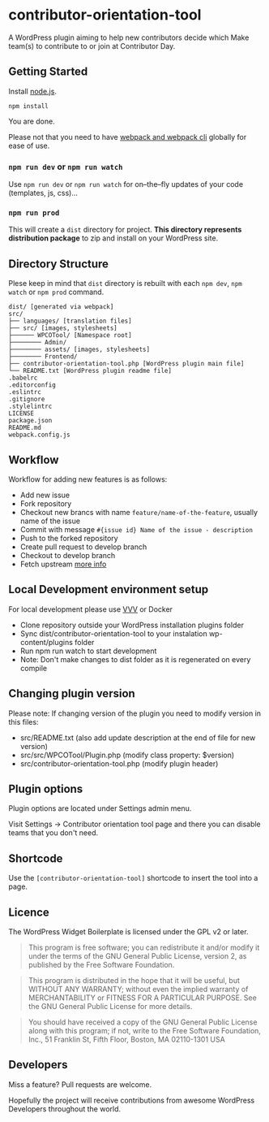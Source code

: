 # contributor-orientation-tool
A WordPress plugin aiming to help new contributors decide which Make team(s) to contribute to or join at Contributor Day.

## Getting Started
Install [node.js](http://nodejs.org).

	npm install

You are done.

Please not that you need to have [webpack and webpack cli](https://webpack.js.org/guides/installation) globally for ease of use.

### `npm run dev` or `npm run watch`

Use `npm run dev` or `npm run watch` for on–the–fly updates of your code (templates, js, css)...

### `npm run prod`

This will create a `dist` directory for project. **This directory represents distribution package** to zip and install on your WordPress site. 

## Directory Structure

Plese keep in mind that `dist` directory is rebuilt with each `npm dev`, `npm watch` or `npm prod` command.

	dist/ [generated via webpack]
	src/
	├── languages/ [translation files]
	├── src/ [images, stylesheets]
	├────── WPCOTool/ [Namespace root]
	├──────── Admin/
	├──────── assets/ [images, stylesheets]
	├──────── Frontend/
	├── contributor-orientation-tool.php [WordPress plugin main file]
	└── README.txt [WordPress plugin readme file]
	.babelrc
	.editorconfig
	.eslintrc
	.gitignore
	.stylelintrc
	LICENSE
	package.json
	README.md
	webpack.config.js

## Workflow

Workflow for adding new features is as follows:

* Add new issue 
* Fork repository
* Checkout new brancs with name `feature/name-of-the-feature`, usually name of the issue
* Commit with message `#{issue id} Name of the issue - description`
* Push to the forked repository
* Create pull request to develop branch
* Checkout to develop branch
* Fetch upstream [more info](https://help.github.com/en/articles/syncing-a-fork)

## Local Development environment setup

For local development please use [VVV](https://github.com/Varying-Vagrant-Vagrants/VVV) or Docker

* Clone repository outside your WordPress installation plugins folder
* Sync dist/contributor-orientation-tool to your instalation wp-content/plugins folder
* Run npm run watch to start development
* Note: Don't make changes to dist folder as it is regenerated on every compile

## Changing plugin version

Please note: If changing version of the plugin you need to modify version in this files:
* src/README.txt (also add update description at the end of file for new version)
* src/src/WPCOTool/Plugin.php (modify class property: $version)
* src/contributor-orientation-tool.php (modify plugin header)

## Plugin options

Plugin options are located under Settings admin menu. 

Visit Settings -> Contributor orientation tool page and there you can  disable teams that you don't need. 

## Shortcode

Use the `[contributor-orientation-tool]` shortcode to insert the tool into a page.

## Licence

The WordPress Widget Boilerplate is licensed under the GPL v2 or later.

>This program is free software; you can redistribute it and/or modify it under the terms of the GNU General Public License, version 2, as published by the Free Software Foundation.

>This program is distributed in the hope that it will be useful, but WITHOUT ANY WARRANTY; without even the implied warranty of MERCHANTABILITY or FITNESS FOR A PARTICULAR PURPOSE. See the GNU General Public License for more details.

>You should have received a copy of the GNU General Public License along with this program; if not, write to the Free Software Foundation, Inc., 51 Franklin St, Fifth Floor, Boston, MA 02110-1301 USA

## Developers

Miss a feature? Pull requests are welcome.

Hopefully the project will receive contributions from awesome WordPress Developers throughout the world.
